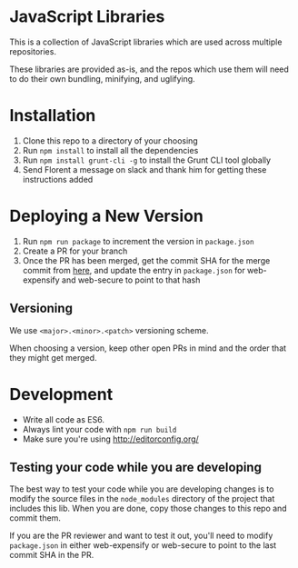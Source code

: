 # JavaScript Libraries
This is a collection of JavaScript libraries which are used across multiple repositories.

These libraries are provided as-is, and the repos which use them will need to do their own bundling, minifying, and uglifying.

# Installation

1. Clone this repo to a directory of your choosing
2. Run `npm install` to install all the dependencies
3. Run `npm install grunt-cli -g` to install the Grunt CLI tool globally
4. Send Florent a message on slack and thank him for getting these instructions added

# Deploying a New Version

1. Run `npm run package` to increment the version in `package.json`
1. Create a PR for your branch
2. Once the PR has been merged, get the commit SHA for the merge commit from [here](https://github.com/Expensify/JS-Libs/commits/master), and update the entry in `package.json` for web-expensify and web-secure to point to that hash

## Versioning
We use `<major>.<minor>.<patch>` versioning scheme.

When choosing a version, keep other open PRs in mind and the order that they might get merged.

# Development
* Write all code as ES6.
* Always lint your code with `npm run build`
* Make sure you're using http://editorconfig.org/

## Testing your code while you are developing
The best way to test your code while you are developing changes is to modify the source files in the `node_modules` directory of the project that includes this lib. When you are done, copy those changes to this repo and commit them.

If you are the PR reviewer and want to test it out, you'll need to modify `package.json` in either web-expensify or web-secure to point to the last commit SHA in the PR.
